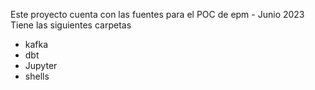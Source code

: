 Este proyecto cuenta con las fuentes para el POC de epm - Junio 2023
Tiene las siguientes carpetas

- kafka
- dbt
- Jupyter
- shells

